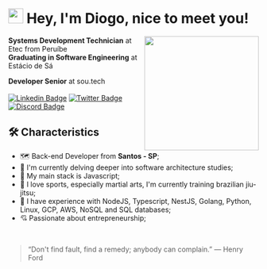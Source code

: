 <h1><img src="https://emojis.slackmojis.com/emojis/images/1570211625/6611/wave-animated.gif?1570211625" width="30"/> Hey, I'm Diogo, nice to meet you! </h1>
<img align='right' src="https://raw.githubusercontent.com/gist/brudnak/6c21505423e4ff089ab704ec79b5a096/raw/b2d3dec32474b2121b179920734b259323a7c250/go.gif" width="230">

**Systems Development Technician** at Etec from Peruíbe
<br>
**Graduating in Software Engineering** at Estácio de Sá
<br>

**Developer Senior** at sou.tech
<br><br>
[![Linkedin Badge](https://img.shields.io/badge/-LinkedIn-0e76a8?style=flat&logo=Linkedin&logoColor=white)](https://www.linkedin.com/in/diogo-braz)
[![Twitter Badge](https://img.shields.io/badge/-Twitter-00acee?style=flat&logo=Twitter&logoColor=white)](https://twitter.com/diogo_korpe)
[![Discord Badge](https://img.shields.io/badge/Discord-7289DA?style=flat&logo=discord&logoColor=white)](https://mktdiogobraz)

## 🛠 Characteristics

<ul>
  <li>🗺️ Back-end Developer from <b>Santos - SP</b>;</li>
  <li>📑 I'm currently delving deeper into software architecture studies;</li>
  <li>🚀 My main stack is Javascript;</li>
  <li>🥋 I love sports, especially martial arts, I'm currently training brazilian jiu-jitsu;</li>
  <li>🧬 I have experience with NodeJS, Typescript, NestJS, Golang, Python, Linux, GCP, AWS, NoSQL and SQL databases;</li>
  <li>💘 Passionate about entrepreneurship;</li>
</ul>

<br>

> “Don't find fault, find a remedy; anybody can complain.”
― Henry Ford